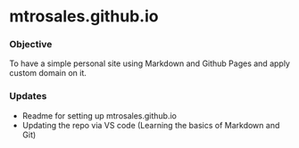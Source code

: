 # mtrosales.github.io

### Objective
To have a simple personal site using Markdown and Github Pages and apply custom domain on it.

### Updates

- Readme for setting up mtrosales.github.io
- Updating the repo via VS code (Learning the basics of Markdown and Git)
